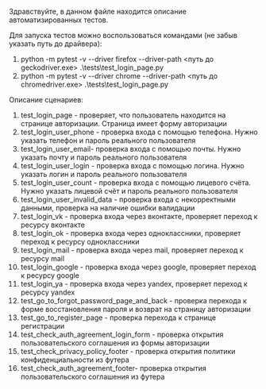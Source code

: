 Здравствуйте, в данном файле находится описание автоматизированных тестов.

Для запуска тестов можно воспользоваться командами (не забыв указать путь до драйвера):

1. python -m pytest -v --driver firefox --driver-path <путь до geckodriver.exe> .\tests\test_login_page.py
2. python -m pytest -v --driver chrome --driver-path <путь до chromedriver.exe> .\tests\test_login_page.py

Описание сценариев:

1. test_login_page - проверяет, что пользователь находится на странице авторизации. Страница имеет форму авторизации
2. test_login_user_phone - проверка входа с помощью телефона. Нужно указать телефон и пароль реального пользователя
3. test_login_user_email- проверка входа с помощью почты. Нужно указать почту и пароль реального пользователя
4. test_login_user_login - проверка входа с помощью логина. Нужно указать логин и пароль реального пользователя
5. test_login_user_count - проверка входа с помощью лицевого счёта. Нужно указать лицевой счёт и пароль реального пользователя
6. test_login_user_invalid_data - проверка входа с некорректными данными, проверка на наличие ошибки валидации
7. test_login_vk - проверка входа через вконтакте, проверяет переход к ресурсу вконтакте
8. test_login_ok - проверка входа через одноклассники, проверяет переход к ресурсу одноклассники
9. test_login_mail - проверка входа через mail, проверяет переход к ресурсу mail
10. test_login_google - проверка входа через google, проверяет переход к ресурсу google
11. test_login_ya - проверка входа через yandex, проверяет переход к ресурсу yandex
12. test_go_to_forgot_password_page_and_back - проверка перехода к форме восстановления пароля и возврат на страницу авторизации
13. test_go_to_register_page - проверка перехода к странице регистрации
14. test_check_auth_agreement_login_form - проверка открытия пользовательского соглашения из формы авторизации
15. test_check_privacy_policy_footer - проверка открытия политики конфиденциальности из футера
16. test_check_auth_agreement_footer- проверка открытия пользовательского соглашения из футера
